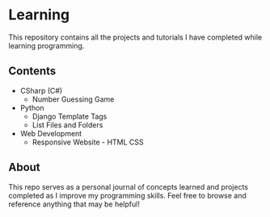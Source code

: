 # Learning

This repository contains all the projects and tutorials I have completed while learning programming.

## Contents

- CSharp (C#)
    - Number Guessing Game
- Python
    - Django Template Tags
    - List Files and Folders
- Web Development
    - Responsive Website - HTML CSS


## About

This repo serves as a personal journal of concepts learned and projects completed as I improve my programming skills. Feel free to browse and reference anything that may be helpful!
